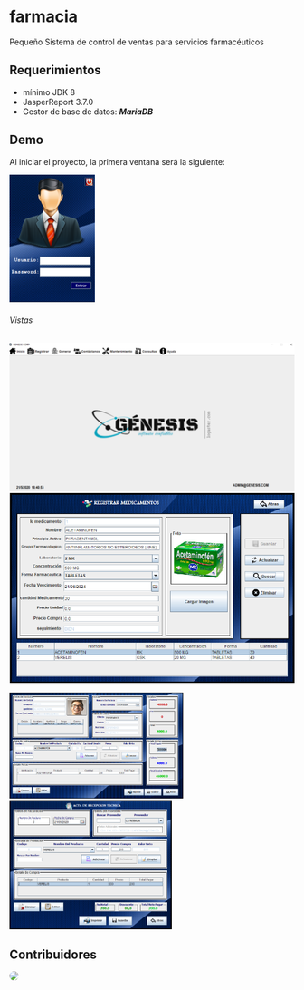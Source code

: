 # farmacia
Pequeño Sistema de control de ventas para servicios farmacéuticos

## Requerimientos

- mínimo JDK 8
- JasperReport 3.7.0
- Gestor de base de datos: ***MariaDB***

## Demo

Al iniciar el proyecto, la primera ventana será la siguiente:

<img src="https://github.com/dehoyos9804/farmacia/blob/master/recursos/datos/inicio.PNG" style="zoom:50%;" />

[^Nota]: el usuario y contraseña se encuentra en la base de datos

###### Vistas

<img src="https://github.com/dehoyos9804/farmacia/blob/master/recursos/datos/principal.PNG" style="zoom:50%;" /> 

<img src="https://github.com/dehoyos9804/farmacia/blob/master/recursos/datos/registro_medicamento.PNG" style="zoom:70%;" />  

<img src="https://github.com/dehoyos9804/farmacia/blob/master/recursos/datos/dispensacion.PNG" style="zoom:30%;" /> <img src="https://github.com/dehoyos9804/farmacia/blob/master/recursos/datos/recepcion.PNG" style="zoom:40%;" />

## Contribuidores

<img src="https://avatars2.githubusercontent.com/u/54456724?s=400&u=501d71fea055021abca9794251ffb5edea933a2c&v=4" style="border-radius:50%;" />  

